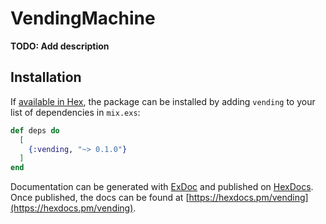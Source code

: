 # VendingMachine

**TODO: Add description**

## Installation

If [available in Hex](https://hex.pm/docs/publish), the package can be installed
by adding `vending` to your list of dependencies in `mix.exs`:

```elixir
def deps do
  [
    {:vending, "~> 0.1.0"}
  ]
end
```

Documentation can be generated with [ExDoc](https://github.com/elixir-lang/ex_doc)
and published on [HexDocs](https://hexdocs.pm). Once published, the docs can
be found at [https://hexdocs.pm/vending](https://hexdocs.pm/vending).

